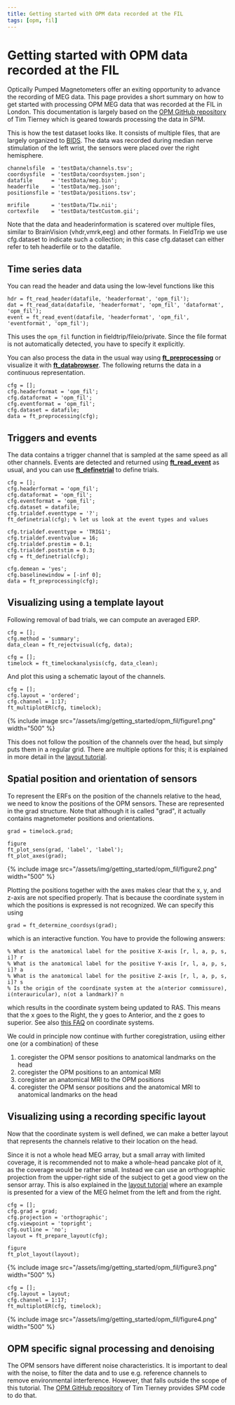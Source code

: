 ```yaml
---
title: Getting started with OPM data recorded at the FIL
tags: [opm, fil]
---
```


# Getting started with OPM data recorded at the FIL

Optically Pumped Magnetometers offer an exiting opportunity to advance the recording of MEG data. This page provides a short summary on how to get started with processing OPM MEG data that was recorded at the FIL in London. This documentation is largely based on the [OPM GitHub repository](https://github.com/tierneytim/OPM) of Tim Tierney which is geared towards processing the data in SPM.

This is how the test dataset looks like. It consists of multiple files, that are largely organized to [BIDS](https://bids-specification.readthedocs.io/en/stable/). The data was recorded during median nerve stimulation of the left wrist, the sensors were placed over the right hemisphere.

    channelsfile  = 'testData/channels.tsv';
    coordsysfile  = 'testData/coordsystem.json';
    datafile      = 'testData/meg.bin';
    headerfile    = 'testData/meg.json';
    positionsfile = 'testData/positions.tsv';

    mrifile       = 'testData/T1w.nii';
    cortexfile    = 'testData/testCustom.gii';

Note that the data and headerinformation is scatered over multiple files, similar to BrainVision (vhdr,vmrk,eeg) and other formats. In FieldTrip we use cfg.dataset to indicate such a collection; in this case cfg.dataset can either refer to teh headerfile or to the datafile.

## Time series data

You can read the header and data using the low-level functions like this

    hdr = ft_read_header(datafile, 'headerformat', 'opm_fil');
    dat = ft_read_data(datafile, 'headerformat', 'opm_fil', 'dataformat', 'opm_fil');
    event = ft_read_event(datafile, 'headerformat', 'opm_fil', 'eventformat', 'opm_fil');

This uses the `opm_fil` function in fieldtrip/fileio/private. Since the file format is not automatically detected, you have to specify it explicitly.

You can also process the data in the usual way using **[ft_preprocessing](/reference/ft_preprocessing)** or visualize it with **[ft_databrowser](/reference/ft_databrowser)**. The following returns the data in a continuous representation.

    cfg = [];
    cfg.headerformat = 'opm_fil';
    cfg.dataformat = 'opm_fil';
    cfg.eventformat = 'opm_fil';
    cfg.dataset = datafile;
    data = ft_preprocessing(cfg);

## Triggers and events

The data contains a trigger channel that is sampled at the same speed as all other channels. Events are detected and returned using **[ft_read_event](/reference/ft_read_event)** as usual, and you can use **[ft_definetrial](/reference/ft_definetrial)** to define trials.

    cfg = [];
    cfg.headerformat = 'opm_fil';
    cfg.dataformat = 'opm_fil';
    cfg.eventformat = 'opm_fil';
    cfg.dataset = datafile;
    cfg.trialdef.eventtype = '?';
    ft_definetrial(cfg); % let us look at the event types and values

    cfg.trialdef.eventtype = 'TRIG1';
    cfg.trialdef.eventvalue = 16;
    cfg.trialdef.prestim = 0.1;
    cfg.trialdef.poststim = 0.3;
    cfg = ft_definetrial(cfg);

    cfg.demean = 'yes';
    cfg.baselinewindow = [-inf 0];
    data = ft_preprocessing(cfg);

## Visualizing using a template layout

Following removal of bad trials, we can compute an averaged ERP.

    cfg = [];
    cfg.method = 'summary';
    data_clean = ft_rejectvisual(cfg, data);

    cfg = [];
    timelock = ft_timelockanalysis(cfg, data_clean);

And plot this using a schematic layout of the channels.

    cfg = [];
    cfg.layout = 'ordered';
    cfg.channel = 1:17;
    ft_multiplotER(cfg, timelock);

{% include image src="/assets/img/getting_started/opm_fil/figure1.png" width="500" %}

This does not follow the position of the channels over the head, but simply puts them in a regular grid. There are multiple options for this; it is explained in more detail in the [layout tutorial](/tutorial/layout/#creating-a-schematic-ieeg-layout).

## Spatial position and orientation of sensors

To represent the ERFs on the position of the channels relative to the head, we need to know the positions of the OPM sensors. These are represented in the grad structure. Note that although it is called "grad", it actually contains magnetometer positions and orientations.

    grad = timelock.grad;

    figure
    ft_plot_sens(grad, 'label', 'label');
    ft_plot_axes(grad);

{% include image src="/assets/img/getting_started/opm_fil/figure2.png" width="500" %}

Plotting the positions together with the axes makes clear that the x, y, and z-axis are not specified properly. That is because the coordinate system in which the positions is expressed is not recognized. We can specify this using

    grad = ft_determine_coordsys(grad);

which is an interactive function. You have to provide the following answers:

    % What is the anatomical label for the positive X-axis [r, l, a, p, s, i]? r
    % What is the anatomical label for the positive Y-axis [r, l, a, p, s, i]? a
    % What is the anatomical label for the positive Z-axis [r, l, a, p, s, i]? s
    % Is the origin of the coordinate system at the a(nterior commissure), i(nterauricular), n(ot a landmark)? n

which results in the coordinate system being updated to RAS. This means that the x goes to the Right, the y goes to Anterior, and the z goes to superior. See also [this FAQ](/faq/how_are_the_different_head_and_mri_coordinate_systems_defined/) on coordinate systems.

We could in principle now continue with further coregistration, usiing either one (or a combination) of these

1.  coregister the OPM sensor positions to anatomical landmarks on the head
2.  coregister the OPM positions to an antomical MRI
3.  coregister an anatomical MRI to the OPM positions
4.  coregister the OPM sensor positions and the anatomical MRI to anatomical landmarks on the head

## Visualizing using a recording specific layout

Now that the coordinate system is well defined, we can make a better layout that represents the channels relative to their location on the head.

Since it is not a whole head MEG array, but a small array with limited coverage, it is recommended not to make a whole-head pancake plot of it, as the coverage would be rather small. Instead we can use an orthographic projection from the upper-right side of the subject to get a good view on the sensor array. This is also explained in the [layout tutorial](/tutorial/layout/#creating-a-layout-from-sensor-positions) where an example is presented for a view of the MEG helmet from the left and from the right.

    cfg = [];
    cfg.grad = grad;
    cfg.projection = 'orthographic';
    cfg.viewpoint = 'topright';
    cfg.outline = 'no';
    layout = ft_prepare_layout(cfg);

    figure
    ft_plot_layout(layout);

{% include image src="/assets/img/getting_started/opm_fil/figure3.png" width="500" %}

    cfg = [];
    cfg.layout = layout;
    cfg.channel = 1:17;
    ft_multiplotER(cfg, timelock);

{% include image src="/assets/img/getting_started/opm_fil/figure4.png" width="500" %}

## OPM specific signal processing and denoising

The OPM sensors have different noise characteristics. It is important to deal with the noise, to filter the data and to use e.g. reference channels to remove environmental interference. However, that falls outside the scope of this tutorial. The [OPM GitHub repository](https://github.com/tierneytim/OPM) of Tim Tierney provides SPM code to do that.
